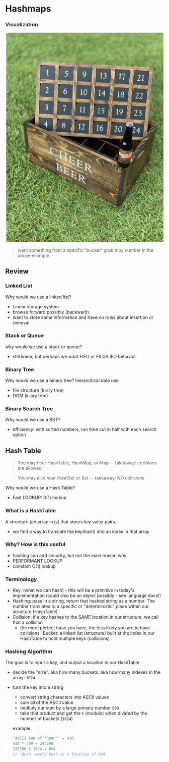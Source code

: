 # Hashmaps

### Visualization

![hashtable](./live-demo/assets/beer-hash.png)
> want something from a specific "bucket" grab it by number in the above example

## Review

### Linked List

Why would we use a linked list?
- Linear storage system
- browse forward possibly (backward)
- want to store some information and have no rules about insertion or removal

### Stack or Queue

why would we use a stack or queue?  
- still linear, but perhaps we want FIFO or FILO/LIFO behavior

### Binary Tree

Why would we use a binary tree?  hierarchical data use
- file structure (k-ary tree)
- DOM (k-ary tree)

### Binary Search Tree

Why would we use a BST?  
- efficiency: with sorted numbers, run time cut in half with each search option

## Hash Table

> You may hear HashTable, HashMap, or Map -- takeaway: collisions are allowed

> You may also hear HashSet or Set  -- takeaway: NO collisions

Why would we use a Hash Table?
- Fast LOOKUP:  0(1) lookup


### What is a HashTable

A structure (an array in js) that stores key value pairs.  
- we find a way to translate the key(hash) into an index in that array


### Why?  How is this useful

- hashing can add security, but not the main reason why
- PERFORMANT LOOKUP
- constant O(1) lookup

### Terminology

- Key: (what we can hash) - this will be a primitive in today's implementation (could also be an object possibly - see language docs!)
- Hashing: pass in a string, return that hashed string as a number.  The number translates to a specific or "deterministic" place within our structure (HashTable)
- Collision: if a key hashes to the SAME location in our structure, we call that a collision
  - the more perfect hash you have, the less likely you are to have collisions
-Bucket: a linked list (structure) built at the index in our HashTable to hold multiple keys (collisions)

### Hashing Algorithm

The goal is to input a key, and output a location in our HashTable
- decide the "size". aka how many buckets. aka how many indexes in the array:  `1024`
- turn the key into a string
  - convert string characters into ASCII values
  - sum all of the ASCII value
  - multiply our sum by a large primary number `599`
  - take that product and get the `%` (modulo) when divided by the number of buckets (`1024`)

  example:
  ```javascript
  `ASCII sum of 'Ryan'` = 410.
  410 * 599 = 245590
  245590 % 1024 = 854
  // 'Ryan' would hash to a location of 854
  ```
